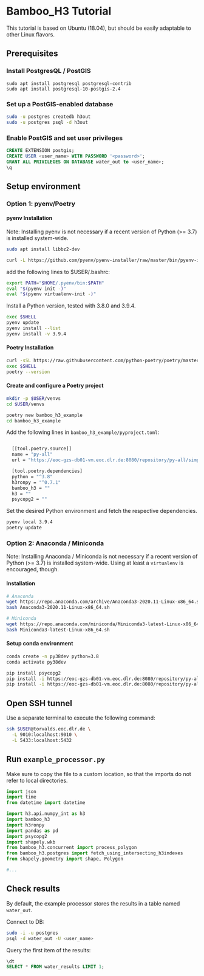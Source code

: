 # Bamboo_H3 Tutorial

This tutorial is based on Ubuntu (18.04), but should be easily adaptable
to other Linux flavors.

## Prerequisites

### Install PostgresQL / PostGIS

```
sudo apt install postgresql postgresql-contrib
sudo apt install postgresql-10-postgis-2.4
```

### Set up a PostGIS-enabled database 

```BASH
sudo -u postgres createdb h3out
sudo -u postgres psql -d h3out
```

### Enable PostGIS and set user privileges

```SQL
CREATE EXTENSION postgis;
CREATE USER <user_name> WITH PASSWORD '<password>';
GRANT ALL PRIVILEGES ON DATABASE water_out to <user_name>;
\q
```


## Setup environment

### Option 1: pyenv/Poetry

#### pyenv Installation

Note: Installing pyenv is not necessary if a recent version of Python (>= 3.7) is installed system-wide.

```BASH
sudo apt install libbz2-dev

curl -L https://github.com/pyenv/pyenv-installer/raw/master/bin/pyenv-installer | bash
```

add the following lines to $USER/.bashrc:

```BASH
export PATH="$HOME/.pyenv/bin:$PATH"
eval "$(pyenv init -)"
eval "$(pyenv virtualenv-init -)"
```

Install a Python version, tested with 3.8.0 and 3.9.4.

```BASH
exec $SHELL
pyenv update
pyenv install --list
pyenv install -v 3.9.4
```

#### Poetry Installation

```BASH
curl -sSL https://raw.githubusercontent.com/python-poetry/poetry/master/get-poetry.py | python -
exec $SHELL
poetry --version
```

#### Create and configure a Poetry project

```BASH
mkdir -p $USER/venvs
cd $USER/venvs

poetry new bamboo_h3_example
cd bamboo_h3_example
```


Add the following lines in `bamboo_h3_example/pyproject.toml`:

```BASH

  [[tool.poetry.source]]
  name = "py-all"
  url = "https://eoc-gzs-db01-vm.eoc.dlr.de:8080/repository/py-all/simple"

  [tool.poetry.dependencies]
  python = "^3.8"
  h3ronpy = "^0.7.1"
  bamboo_h3 = ""
  h3 = ""
  psycopg2 = ""
```


Set the desired Python environment and fetch the respective dependencies.

```BASH
pyenv local 3.9.4
poetry update  
```


### Option 2: Anaconda / Miniconda

Note: Installing Anaconda / Miniconda is not necessary if a recent version of Python (>= 3.7) is installed system-wide.
Using at least a `virtualenv` is encouraged, though.

#### Installation

```BASH
# Anaconda
wget https://repo.anaconda.com/archive/Anaconda3-2020.11-Linux-x86_64.sh
bash Anaconda3-2020.11-Linux-x86_64.sh

# Miniconda
wget https://repo.anaconda.com/miniconda/Miniconda3-latest-Linux-x86_64.sh
bash Miniconda3-latest-Linux-x86_64.sh
```

#### Setup conda environment

```BASH
conda create -n py38dev python=3.8
conda activate py38dev

pip install psycopg2
pip install -i https://eoc-gzs-db01-vm.eoc.dlr.de:8080/repository/py-all/simple bamboo_h3
pip install -i https://eoc-gzs-db01-vm.eoc.dlr.de:8080/repository/py-all/simple h3ronpy>=0.7.1
```


## Open SSH tunnel

Use a separate terminal to execute the following command:

```BASH
ssh $USER@torvalds.eoc.dlr.de \
  -L 9010:localhost:9010 \
  -L 5433:localhost:5432
```



## Run `example_processor.py`

Make sure to copy the file to a custom location, so that the imports do not refer to local directories.


```python
import json
import time
from datetime import datetime

import h3.api.numpy_int as h3
import bamboo_h3
import h3ronpy
import pandas as pd
import psycopg2
import shapely.wkb
from bamboo_h3.concurrent import process_polygon
from bamboo_h3.postgres import fetch_using_intersecting_h3indexes
from shapely.geometry import shape, Polygon

#...
```

## Check results

By default, the example processor stores the results in a table named `water_out`.

Connect to DB:

```BASH
sudo -i -u postgres
psql -d water_out -U <user_name>
```

Query the first item of the results:

```SQL
\dt
SELECT * FROM water_results LIMIT 1;
```

